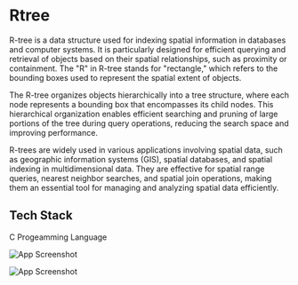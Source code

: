 
# Rtree

R-tree is a data structure used for indexing spatial information in databases and computer systems. It is particularly designed for efficient querying and retrieval of objects based on their spatial relationships, such as proximity or containment. The "R" in R-tree stands for "rectangle," which refers to the bounding boxes used to represent the spatial extent of objects.

The R-tree organizes objects hierarchically into a tree structure, where each node represents a bounding box that encompasses its child nodes. This hierarchical organization enables efficient searching and pruning of large portions of the tree during query operations, reducing the search space and improving performance.

R-trees are widely used in various applications involving spatial data, such as geographic information systems (GIS), spatial databases, and spatial indexing in multidimensional data. They are effective for spatial range queries, nearest neighbor searches, and spatial join operations, making them an essential tool for managing and analyzing spatial data efficiently.




## Tech Stack

C Progeamming Language


![App Screenshot](https://via.placeholder.com/468x300?text=App+Screenshot+Here)

![App Screenshot](https://via.placeholder.com/468x300?text=App+Screenshot+Here)
